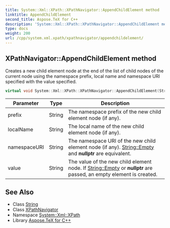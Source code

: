 ```yaml
---
title: System::Xml::XPath::XPathNavigator::AppendChildElement method
linktitle: AppendChildElement
second_title: Aspose.TeX for C++
description: 'System::Xml::XPath::XPathNavigator::AppendChildElement method. Creates a new child element node at the end of the list of child nodes of the current node using the namespace prefix, local name and namespace URI specified with the value specified in C++.'
type: docs
weight: 200
url: /cpp/system.xml.xpath/xpathnavigator/appendchildelement/
---
```

## XPathNavigator::AppendChildElement method


Creates a new child element node at the end of the list of child nodes of the current node using the namespace prefix, local name and namespace URI specified with the value specified.

```cpp
virtual void System::Xml::XPath::XPathNavigator::AppendChildElement(String prefix, String localName, String namespaceURI, String value)
```


| Parameter | Type | Description |
| --- | --- | --- |
| prefix | String | The namespace prefix of the new child element node (if any). |
| localName | String | The local name of the new child element node (if any). |
| namespaceURI | String | The namespace URI of the new child element node (if any). [String::Empty](../../../system/string/empty/) and **nullptr** are equivalent. |
| value | String | The value of the new child element node. If [String::Empty](../../../system/string/empty/) or **nullptr** are passed, an empty element is created. |

## See Also

* Class [String](../../../system/string/)
* Class [XPathNavigator](../)
* Namespace [System::Xml::XPath](../../)
* Library [Aspose.TeX for C++](../../../)
